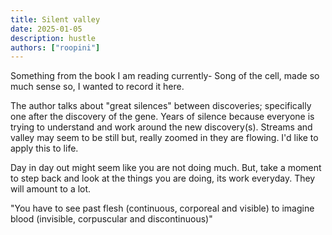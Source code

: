```yaml
---
title: Silent valley
date: 2025-01-05
description: hustle
authors: ["roopini"]
---
```


Something from the book I am reading currently- Song of the cell, made so much sense so, I wanted to record it here. 

The author talks about "great silences" between discoveries; specifically one after the discovery of the gene. Years of silence because everyone is trying to understand and work around the new discovery(s). Streams and valley may seem to be still but, really zoomed in they are flowing. I'd like to apply this to life. 

Day in day out might seem like you are not doing much. But, take a moment to step back and look at the things you are doing, its work everyday. They will amount to a lot.  

"You have to see past flesh (continuous, corporeal and visible) to imagine blood (invisible, corpuscular and discontinuous)"
